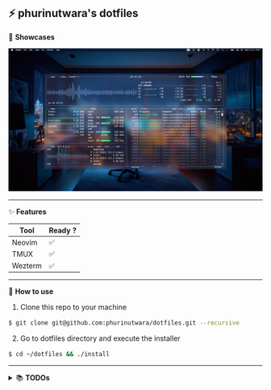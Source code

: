 ## :zap: phurinutwara's dotfiles

:rainbow: **Showcases**

![Showcase Image](.github/assets/transparent-showcase.png)

---

:sparkles: **Features**

| Tool    | Ready ?            |
| ------- | ------------------ |
| Neovim  | :white_check_mark: |
| TMUX    | :white_check_mark: |
| Wezterm | :white_check_mark: |

---

:pushpin: **How to use**

1. Clone this repo to your machine

```bash
$ git clone git@github.com:phurinutwara/dotfiles.git --recursive
```

2. Go to dotfiles directory and execute the installer

```bash
$ cd ~/dotfiles && ./install
```

---

<details>
        <summary>
                📚 <b>TODOs</b>
        </summary>

- [x] Terminal Preferences (via dotfile installation)
- [x] Changed Shell to ZSH (via dotfile installation)
- [x] Maximize key repeat period (configured for arch)
- [ ] Git (config and SSH)
- [ ] use arch on mac (See more: https://github.com/kyoz/mac-arch
                                 https://t2linux.org
                                 https://wiki.archlinux.org/title/Mac
                                 https://bbs.archlinux.org/viewtopic.php?id=122700)
</details>
